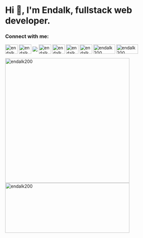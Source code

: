 <h1 align="left">Hi 👋, I'm Endalk, fullstack web developer.</h1>

<h3 align="left">Connect with me:</h3>
<p align="left">
 <a href="https://endalk200.com" target="blank"><img align="center" src="https://img.shields.io/badge/website-000000?style=for-the-badge&logo=About.me&logoColor=white" alt="endalk200" height="30" width="40" /></a>
<a href="https://codepen.io/endalk200" target="blank"><img align="center" src="https://cdn.jsdelivr.net/npm/simple-icons@3.0.1/icons/codepen.svg" alt="endalk200" height="30" width="40" /></a>
<a href="https://dev.to/endalk200" target="blank"><img align="center" src="https://img.shields.io/badge/dev.to-0A0A0A?style=for-the-badge&logo=devdotto&logoColor=white" /></a>
<a href="https://twitter.com/endalk200" target="blank"><img align="center" src="https://cdn.jsdelivr.net/npm/simple-icons@3.0.1/icons/twitter.svg" alt="endalk200" height="30" width="40" /></a>
<a href="https://linkedin.com/in/endalk200" target="blank"><img align="center" src="https://cdn.jsdelivr.net/npm/simple-icons@3.0.1/icons/linkedin.svg" alt="endalk200" height="30" width="40" /></a>
<a href="https://stackoverflow.com/users/endalk200" target="blank"><img align="center" src="https://cdn.jsdelivr.net/npm/simple-icons@3.0.1/icons/stackoverflow.svg" alt="endalk200" height="30" width="40" /></a>
<a href="https://codesandbox.com/endalk200" target="blank"><img align="center" src="https://cdn.jsdelivr.net/npm/simple-icons@3.0.1/icons/codesandbox.svg" alt="endalk200" height="30" width="40" /></a>
<a href="https://hashnode.com/@endalk200" target="blank"><img align="center" src="https://img.shields.io/badge/Hashnode-2962FF?style=for-the-badge&logo=hashnode&logoColor=white" alt="endalk200" height="30" width="70" /></a>
  <a href="https://endalk200.medium.com/" target="blank"><img align="center" src="https://img.shields.io/badge/Medium-12100E?style=for-the-badge&logo=medium&logoColor=white" alt="endalk200" height="30" width="70" /></a>
</p>

<p>
  <img width=400 src="https://github-readme-stats.vercel.app/api?username=endalk200&show_icons=true&locale=en&count_private=true" alt="endalk200" />
  <img width=400 height=160 src="https://github-readme-stats.vercel.app/api/top-langs/?username=endalk200&layout=compact" alt="endalk200" />
</p>
